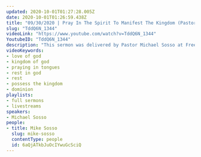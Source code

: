```yaml
---
updated: 2020-10-01T01:27:28.005Z
date: 2020-10-01T01:26:59.438Z
title: "09/30/2020 | Pray In The Spirit To Manifest The Kingdom (Pastor Mike Sosso)"
slug: "TddQ6N_1344"
videoLink: "https://www.youtube.com/watch?v=TddQ6N_1344"
YoutubeID: "TddQ6N_1344"
description: "This sermon was delivered by Pastor Michael Sosso at Freedom Fellowship Church International on September 30, 2020."
videoKeywords:
- love of god
- kingdom of god
- praying in tongues
- rest in god
- rest
- possess the kingdom
- dominion
playlists:
- full sermons
- livestreams
speakers:
- Michael Sosso
people:
- title: Mike Sosso
  slug: mike-sosso
  contentType: people
  id: 6aQjATkbJuOcIYwuGcSciQ
---
```

